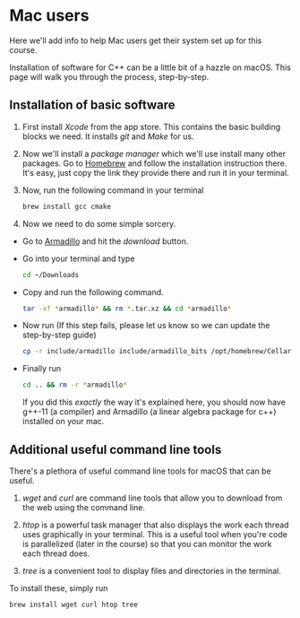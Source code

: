 # Mac users

Here we'll add info to help Mac users get their system set up for this course.

Installation of software for C++ can be a little bit of a hazzle on macOS. This page will walk you through the process, step-by-step.

## Installation of basic software

1. First install *Xcode* from the app store. This contains the basic building blocks we need. It installs *git* and *Make* for us.

2. Now we'll install a *package manager* which we'll use install many other packages. Go to [Homebrew](https://brew.sh) and follow the installation instruction there. It's easy, just copy the link they provide there and run it in your terminal.


3. Now, run the following command in your terminal
    ```sh
    brew install gcc cmake
    ```

4. Now we need to do some simple sorcery.
  - Go to [Armadillo](http://arma.sourceforge.net) and hit the *download* button.
  - Go into your terminal and type
    ```sh
    cd ~/Downloads
    ```
  - Copy and run the following command.
    ```sh
    tar -xf *armadillo* && rm *.tar.xz && cd *armadillo*
    ```

  - Now run (If this step fails, please let us know so we can update the step-by-step guide)
    ```sh
    cp -r include/armadillo include/armadillo_bits /opt/homebrew/Cellar/gcc/11.2.0/include/c++/11.1.0
    ```
  - Finally run
    ```sh
    cd .. && rm -r *armadillo*
    ```

    If you did this *exactly* the way it's explained here, you should now have g++-11 (a compiler) and Armadillo (a linear algebra package for c++) installed on your mac.




## Additional useful command line tools

There's a plethora of useful command line tools for macOS that can be useful.

1. *wget* and *curl* are command line tools that allow you to download from the web using the command line.

2. *htop* is a powerful task manager that also displays the work each thread uses graphically in your terminal. This is a useful tool when you're code is parallelized (later in the course) so that you can monitor the work each thread does.

3. *tree* is a convenient tool to display files and directories in the terminal.


To install these, simply run

```sh
brew install wget curl htop tree
```
